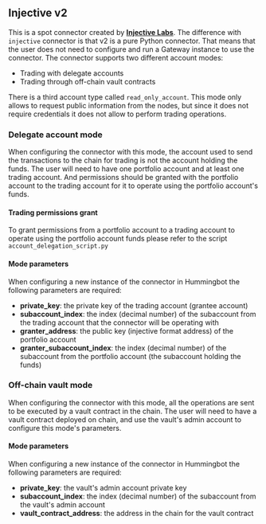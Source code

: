 ## Injective v2

This is a spot connector created by **[Injective Labs](https://injectivelabs.org/)**.
The difference with `injective` connector is that v2 is a pure Python connector. That means that the user does not need to configure and run a Gateway instance to use the connector.
The connector supports two different account modes:
- Trading with delegate accounts
- Trading through off-chain vault contracts

There is a third account type called `read_only_account`. This mode only allows to request public information from the nodes, but since it does not require credentials it does not allow to perform trading operations.

### Delegate account mode
When configuring the connector with this mode, the account used to send the transactions to the chain for trading is not the account holding the funds.
The user will need to have one portfolio account and at least one trading account. And permissions should be granted with the portfolio account to the trading account for it to operate using the portfolio account's funds.

#### Trading permissions grant
To grant permissions from a portfolio account to a trading account to operate using the portfolio account funds please refer to the script `account_delegation_script.py`

#### Mode parameters
When configuring a new instance of the connector in Hummingbot the following parameters are required:

- **private_key**: the private key of the trading account (grantee account)
- **subaccount_index**: the index (decimal number) of the subaccount from the trading account that the connector will be operating with
- **granter_address**: the public key (injective format address) of the portfolio account
- **granter_subaccount_index**: the index (decimal number) of the subaccount from the portfolio account (the subaccount holding the funds)


### Off-chain vault mode
When configuring the connector with this mode, all the operations are sent to be executed by a vault contract in the chain.
The user will need to have a vault contract deployed on chain, and use the vault's admin account to configure this mode's parameters.

#### Mode parameters
When configuring a new instance of the connector in Hummingbot the following parameters are required:

- **private_key**: the vault's admin account private key
- **subaccount_index**: the index (decimal number) of the subaccount from the vault's admin account
- **vault_contract_address**: the address in the chain for the vault contract
